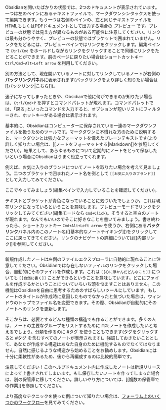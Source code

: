 Obsidianを開いたばかりの状態では、2つのドキュメントが表示されています。一つは左のペインにあるテキストファイルで、マークダウンシンタックスを使って編集できます。もう一つは右側のペインの、左と同じテキストファイルをHTMLもしくはPDFドキュメントとして出力する場合の _プレビュー_ です。プレビューの状態では見え方が異なるものがある可能性に注意してください。リンクは最も分かりやすく、プレビューの状態ではブラケットで囲まれていません。リンクをたどるには、プレビューペインではリンクをクリックします。編集ペインで `Ctrl/Cmd` をホールドしながらリンクをクリックすることで同様にリンクをたどることができます。前のページに戻りたい場合はショートカットキー `Ctrl/Cmd+Alt+Left arrow` を利用してください。

別の方法として、現在開いているノートに対してリンクしているノートが右側の**バックリンクパネル**に表示されます(バックリンクをより詳しく知りたい場合は[[バックリンク|こちら]])。

迷子になってしまったときや、Obsidianで他に何ができるのか知りたい場合は、`Ctrl/Cmd+P` を押すとコマンドパレットが現れます。コマンドパレットでは、｢戻る｣といったコマンドを入力すると、オプションが短いリストにフィルターされ、ホットキーがある場合は表示されます。

基本的に、Obsidianはコンピューターに保存されている一連のマークダウンファイルを扱うためのツールです。マークダウンに不慣れな方のために説明すると、マークダウンとは強力なフォーマットを備えたプレーンテキストです(より詳しく知りたい場合は、[[ノートをフォーマットする|Markdown]]を参照してください)。結果として、あらゆるものについて定期的にノートをとって保存したいという場合にObsidianはうまく役立ってくれます。

例えば、お気に入りのブランドについてノートを取りたい場合を考えて見ましょう。二つのブラケットで囲まれたノート名を例として `[[お気に入りのブランド]]` として入力してみてください。

ここでやってみましょう(編集ペインで入力していることを確認してください)。

テキストとブラケットが青色になっていることに気づいたでしょうか。これは現在リンクになっているということを意味します。プレビューモードでリンクをクリックしてみてください(編集モードなら `Cmd+Click`)。そうすると空白のノートが現れます。なんでもいいのでそこに好きなことを書いてみましょう。書き終わったら、ショートカットキー `Cmd+Alt+Left arrow` を使うか、右側にある**バックリンク**バネル内のこのノート名([[基本的なノートテイキング]])をクリックしてここに戻ってきてください。リンクのナビゲートの詳細については[[内部リンク]]を参照してください。

---

新規作成したノートは左側のファイルエクスプローラに自動的に現れることに注意してください。Obsidianでは存在しないファイルのリンクをクリックした場合、自動的にそのファイルを作成します。これは `[[心に浮かんだどんなこと]]` についても `[[自然に書く]]` ことができるということを意味しています。どこにファイルを作成するかということについていちいち頭を悩ますことはありません。この機能はObsidianを自由に思考するためのすばらしいツールにしています。もしノートのタイトルが作成時に意図したものでなかったと気づいた場合は、ウィンドウのトップでファイル名を変更できます。その際、Obsidianが自動的にそのノートへのリンクを更新します。

そこからは、必要とするどんな種類の構造でも作ることができます。多くの人は、ノートの主要なグループをリストするために `目次` ノートを作成したいと考えるでしょう。分類を作るのに #タグ  を使うこともできます(タグをクリックすると #タグ  を含むすべてのノートが表示されます)。強調しておきたいこととして、あなたが作成する構造はあなた自身のために機能するものでなくてはなりません。自然に感じるような構造から始めることをお勧めします。Obsidianには十分に柔軟性があるため、後から再編成するのは比較的簡単です。

注意してください！このヘルプドキュメント内に作成したノートは新規リリースによって上書きされてしまいます。もし保存したいノートを作ってしまった場合は、別の保管庫に移してください。詳しいやり方については、[[複数の保管庫での作業]]を参照してください。

より高度なテクニックを使った例について知りたい場合は、[フォーラム上のいくつかのワークフロー](https://forum.obsidian.md/t/example-workflows-in-obsidian/1093)を見てみてください。